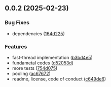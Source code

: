 ## 0.0.2 (2025-02-23)


### Bug Fixes

* dependencies ([164d225](https://github.com/cmmvio/cmmv-parallel/commit/164d225d3b27e1b7f8ccf5624ae4bb37c6598e51))


### Features

* fast-thread implementation ([b3bd4e5](https://github.com/cmmvio/cmmv-parallel/commit/b3bd4e5e8eeeee6342dd129f92e742ef4c0653ae))
* fundametal codes ([d52053d](https://github.com/cmmvio/cmmv-parallel/commit/d52053db174556d794af85ac528937ac430289be))
* more tests ([754d075](https://github.com/cmmvio/cmmv-parallel/commit/754d075d9c6bd0a030c47d651ea231e8708a4e74))
* pooling ([ac67672](https://github.com/cmmvio/cmmv-parallel/commit/ac676728fb70a3d534e5427d58900ebd84e5b68d))
* readme, license, code of conduct ([c649de6](https://github.com/cmmvio/cmmv-parallel/commit/c649de6ba24bc4ca001d453012571e3d960d6da1))



